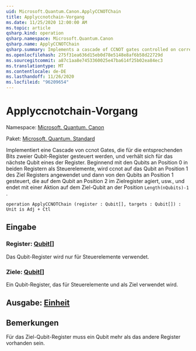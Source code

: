 ```yaml
---
uid: Microsoft.Quantum.Canon.ApplyCCNOTChain
title: Applyccnotchain-Vorgang
ms.date: 11/25/2020 12:00:00 AM
ms.topic: article
qsharp.kind: operation
qsharp.namespace: Microsoft.Quantum.Canon
qsharp.name: ApplyCCNOTChain
qsharp.summary: Implements a cascade of CCNOT gates controlled on corresponding bits of two qubit registers, acting on the next qubit of one of the registers. Starting from the qubits at position 0 in both registers as controls, CCNOT is applied to the qubit at position 1 of the target register, then controlled by the qubits at position 1 acting on the qubit at position 2 in the target register, etc., ending with an action on the target qubit in position `Length(nQubits)-1`.
ms.openlocfilehash: 275f31ea636d15eb0d78e5148e8af6b58d22729d
ms.sourcegitcommit: a87c1aa8e7453360025e47ba614f25b02ea84ec3
ms.translationtype: MT
ms.contentlocale: de-DE
ms.lasthandoff: 11/26/2020
ms.locfileid: "96209654"
---
```

# <a name="applyccnotchain-operation"></a>Applyccnotchain-Vorgang

Namespace: [Microsoft. Quantum. Canon](xref:Microsoft.Quantum.Canon)

Paket: [Microsoft. Quantum. Standard](https://nuget.org/packages/Microsoft.Quantum.Standard)


Implementiert eine Cascade von ccnot Gates, die für die entsprechenden Bits zweier Qubit-Register gesteuert werden, und verhält sich für das nächste Qubit eines der Register.
Beginnend mit den Qubits an Position 0 in beiden Registern als Steuerelemente, wird ccnot auf das Qubit an Position 1 des Ziel Registers angewendet und dann von den Qubits an Position 1 gesteuert, die auf dem Qubit an Position 2 im Zielregister agiert, usw., und endet mit einer Aktion auf dem Ziel-Qubit an der Position `Length(nQubits)-1` .

```qsharp
operation ApplyCCNOTChain (register : Qubit[], targets : Qubit[]) : Unit is Adj + Ctl
```


## <a name="input"></a>Eingabe

### <a name="register--qubit"></a>Register: [Qubit](xref:microsoft.quantum.lang-ref.qubit)[]

Das Qubit-Register wird nur für Steuerelemente verwendet.


### <a name="targets--qubit"></a>Ziele: [Qubit](xref:microsoft.quantum.lang-ref.qubit)[]

Ein Qubit-Register, das für Steuerelemente und als Ziel verwendet wird.



## <a name="output--unit"></a>Ausgabe: [Einheit](xref:microsoft.quantum.lang-ref.unit)



## <a name="remarks"></a>Bemerkungen

Für das Ziel-Qubit-Register muss ein Qubit mehr als das andere Register vorhanden sein.